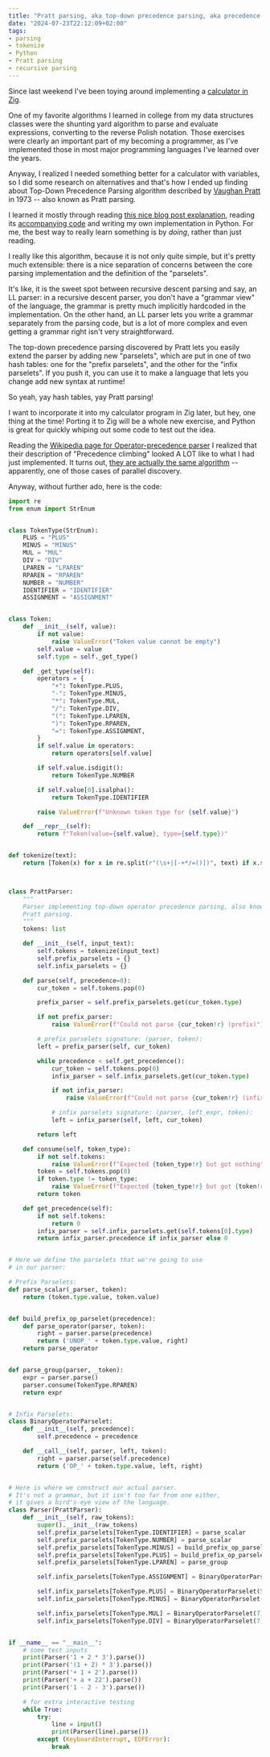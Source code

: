 ```yaml
---
title: "Pratt parsing, aka top-down precedence parsing, aka precedence climbing"
date: "2024-07-23T22:12:09+02:00"
tags:
- parsing
- tokenize
- Python
- Pratt parsing
- recursive parsing
---
```

Since last weekend I've been toying around implementing a [calculator in
Zig](https://github.com/eliasdorneles/zig-calc).

One of my favorite algorithms I learned in college from my data structures
classes were the shunting yard algorithm to parse and evaluate expressions,
converting to the reverse Polish notation. Those exercises were clearly an
important part of my becoming a programmer, as I've implemented those in most
major programming languages I've learned over the years.

Anyway, I realized I needed something better for a calculator with variables,
so I did some research on alternatives and that's how I ended up finding about
Top-Down Precedence Parsing algorithm described by [Vaughan
Pratt](https://en.wikipedia.org/wiki/Vaughan_Pratt) in 1973 -- also known as
Pratt parsing.

I learned it mostly through reading [this nice blog post
explanation](https://journal.stuffwithstuff.com/2011/03/19/pratt-parsers-expression-parsing-made-easy/),
reading its [accompanying code](https://github.com/munificent/bantam) and
writing my own implementation in Python. For me, the best way to really learn
something is by _doing_, rather than just reading.

I really like this algorithm, because it is not only quite simple, but it's
pretty much extensible: there is a nice separation of concerns between the core
parsing implementation and the definition of the "parselets".

It's like, it is the sweet spot between recursive descent parsing and say, an
LL parser: in a recursive descent parser, you don't have a "grammar view" of
the language, the grammar is pretty much implicitly hardcoded in the
implementation. On the other hand, an LL parser lets you write a grammar
separately from the parsing code, but is a lot of more complex and even getting
a grammar right isn't very straightforward.

The top-down precedence parsing discovered by Pratt lets you easily extend the
parser by adding new "parselets", which are put in one of two hash tables: one
for the "prefix parselets", and the other for the "infix parselets". If you
push it, you can use it to make a language that lets you change add new syntax
at runtime!

So yeah, yay hash tables, yay Pratt parsing!

I want to incorporate it into my calculator program in Zig later, but hey, one
thing at the time! Porting it to Zig will be a whole new exercise, and Python
is great for quickly whiping out some code to test out the idea.

Reading the [Wikipedia page for Operator-precedence
parser](https://en.wikipedia.org/wiki/Operator-precedence_parser) I realized
that their description of "Precedence climbing" looked A LOT like to what I had
just implemented. It turns out, [they are actually the same
algorithm](https://www.oilshell.org/blog/2016/11/01.html) -- apparently, one of
those cases of parallel discovery.

Anyway, without further ado, here is the code:

```Python
import re
from enum import StrEnum


class TokenType(StrEnum):
    PLUS = "PLUS"
    MINUS = "MINUS"
    MUL = "MUL"
    DIV = "DIV"
    LPAREN = "LPAREN"
    RPAREN = "RPAREN"
    NUMBER = "NUMBER"
    IDENTIFIER = "IDENTIFIER"
    ASSIGNMENT = "ASSIGNMENT"


class Token:
    def __init__(self, value):
        if not value:
            raise ValueError("Token value cannot be empty")
        self.value = value
        self.type = self._get_type()

    def _get_type(self):
        operators = {
            "+": TokenType.PLUS,
            "-": TokenType.MINUS,
            "*": TokenType.MUL,
            "/": TokenType.DIV,
            "(": TokenType.LPAREN,
            ")": TokenType.RPAREN,
            "=": TokenType.ASSIGNMENT,
        }
        if self.value in operators:
            return operators[self.value]

        if self.value.isdigit():
            return TokenType.NUMBER

        if self.value[0].isalpha():
            return TokenType.IDENTIFIER

        raise ValueError(f"Unknown token type for {self.value}")

    def __repr__(self):
        return f"Token(value={self.value}, type={self.type})"


def tokenize(text):
    return [Token(x) for x in re.split(r"(\s+|[-+*/=()])", text) if x.strip()]



class PrattParser:
    """
    Parser implementing top-down operator precedence parsing, also known as
    Pratt parsing.
    """
    tokens: list

    def __init__(self, input_text):
        self.tokens = tokenize(input_text)
        self.prefix_parselets = {}
        self.infix_parselets = {}

    def parse(self, precedence=0):
        cur_token = self.tokens.pop(0)

        prefix_parser = self.prefix_parselets.get(cur_token.type)

        if not prefix_parser:
            raise ValueError(f"Could not parse {cur_token!r} (prefix)")

        # prefix parselets signature: (parser, token):
        left = prefix_parser(self, cur_token)

        while precedence < self.get_precedence():
            cur_token = self.tokens.pop(0)
            infix_parser = self.infix_parselets.get(cur_token.type)

            if not infix_parser:
                raise ValueError(f"Could not parse {cur_token!r} (infix)")

            # infix parselets signature: (parser, left_expr, token):
            left = infix_parser(self, left, cur_token)

        return left

    def consume(self, token_type):
        if not self.tokens:
            raise ValueError(f"Expected {token_type!r} but got nothing")
        token = self.tokens.pop(0)
        if token.type != token_type:
            raise ValueError(f"Expected {token_type!r} but got {token!r}")
        return token

    def get_precedence(self):
        if not self.tokens:
            return 0
        infix_parser = self.infix_parselets.get(self.tokens[0].type)
        return infix_parser.precedence if infix_parser else 0


# Here we define the parselets that we're going to use
# in our parser:

# Prefix Parselets:
def parse_scalar(_parser, token):
    return (token.type.value, token.value)


def build_prefix_op_parselet(precedence):
    def parse_operator(parser, token):
        right = parser.parse(precedence)
        return ('UNOP_' + token.type.value, right)
    return parse_operator


def parse_group(parser, _token):
    expr = parser.parse()
    parser.consume(TokenType.RPAREN)
    return expr


# Infix Parselets:
class BinaryOperatorParselet:
    def __init__(self, precedence):
        self.precedence = precedence

    def __call__(self, parser, left, token):
        right = parser.parse(self.precedence)
        return ('OP_' + token.type.value, left, right)


# Here is where we construct our actual parser.
# It's not a grammar, but it isn't too far from one either,
# it gives a bird's-eye view of the language.
class Parser(PrattParser):
    def __init__(self, raw_tokens):
        super().__init__(raw_tokens)
        self.prefix_parselets[TokenType.IDENTIFIER] = parse_scalar
        self.prefix_parselets[TokenType.NUMBER] = parse_scalar
        self.prefix_parselets[TokenType.MINUS] = build_prefix_op_parselet(10)
        self.prefix_parselets[TokenType.PLUS] = build_prefix_op_parselet(10)
        self.prefix_parselets[TokenType.LPAREN] = parse_group

        self.infix_parselets[TokenType.ASSIGNMENT] = BinaryOperatorParselet(1)

        self.infix_parselets[TokenType.PLUS] = BinaryOperatorParselet(5)
        self.infix_parselets[TokenType.MINUS] = BinaryOperatorParselet(5)

        self.infix_parselets[TokenType.MUL] = BinaryOperatorParselet(7)
        self.infix_parselets[TokenType.DIV] = BinaryOperatorParselet(7)


if __name__ == "__main__":
    # some test inputs
    print(Parser('1 + 2 * 3').parse())
    print(Parser('(1 + 2) * 3').parse())
    print(Parser('+ 1 + 2').parse())
    print(Parser('+ a + 22').parse())
    print(Parser('1 - 2 - 3').parse())

    # for extra interactive testing
    while True:
        try:
            line = input()
            print(Parser(line).parse())
        except (KeyboardInterrupt, EOFError):
            break
```
